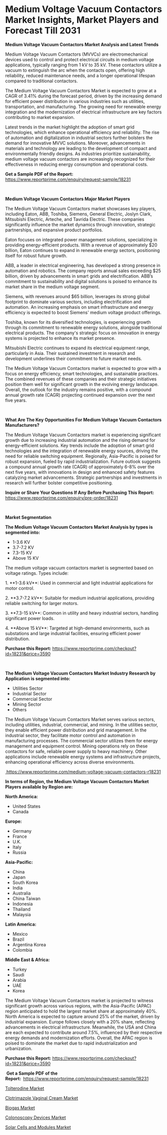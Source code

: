 <p><h1>Medium Voltage Vacuum Contactors Market Insights, Market Players and Forecast Till 2031</h1></p><p><strong>Medium Voltage Vacuum Contactors Market Analysis and Latest Trends</strong></p>
<p><p>Medium Voltage Vacuum Contactors (MVVCs) are electromechanical devices used to control and protect electrical circuits in medium voltage applications, typically ranging from 1 kV to 35 kV. These contactors utilize a vacuum to extinguish the arc when the contacts open, offering high reliability, reduced maintenance needs, and a longer operational lifespan compared to traditional contactors. </p><p>The Medium Voltage Vacuum Contactors Market is expected to grow at a CAGR of 3.41% during the forecast period, driven by the increasing demand for efficient power distribution in various industries such as utilities, transportation, and manufacturing. The growing need for renewable energy integration and the modernization of electrical infrastructure are key factors contributing to market expansion. </p><p>Latest trends in the market highlight the adoption of smart grid technologies, which enhance operational efficiency and reliability. The rise of automation and digitalization in industrial sectors further bolsters the demand for innovative MVVC solutions. Moreover, advancements in materials and technology are leading to the development of compact and environmentally friendly designs. As industries prioritize sustainability, medium voltage vacuum contactors are increasingly recognized for their effectiveness in reducing energy consumption and operational costs.</p></p>
<p><strong>Get a Sample PDF of the Report:&nbsp;</strong> <a href="https://www.reportprime.com/enquiry/request-sample/18231?utm_campaign=38&utm_medium=2&utm_source=Github&utm_content=ia&utm_term=21112024&utm_id=medium-voltage-vacuum-contactors">https://www.reportprime.com/enquiry/request-sample/18231</a></p>
<p>&nbsp;</p>
<p><strong>Medium Voltage Vacuum Contactors Major Market Players</strong></p>
<p><p>The Medium Voltage Vacuum Contactors market showcases key players, including Eaton, ABB, Toshiba, Siemens, General Electric, Joslyn Clark, Mitsubishi Electric, Arteche, and Tavrida Electric. These companies significantly influence the market dynamics through innovation, strategic partnerships, and expansive product portfolios.</p><p>Eaton focuses on integrated power management solutions, specializing in providing energy-efficient products. With a revenue of approximately $20 billion, Eaton continues to expand in renewable energy sectors, positioning itself for robust future growth.</p><p>ABB, a leader in electrical engineering, has developed a strong presence in automation and robotics. The company reports annual sales exceeding $25 billion, driven by advancements in smart grids and electrification. ABB’s commitment to sustainability and digital solutions is poised to enhance its market share in the medium voltage segment.</p><p>Siemens, with revenues around $65 billion, leverages its strong global footprint to dominate various sectors, including electrification and automation. An increasing emphasis on smart infrastructure and energy efficiency is expected to boost Siemens' medium voltage product offerings.</p><p>Toshiba, known for its diversified technologies, is experiencing growth through its commitment to renewable energy solutions, alongside traditional electrical products. The company's strategic focus on innovation in energy systems is projected to enhance its market presence.</p><p>Mitsubishi Electric continues to expand its electrical equipment range, particularly in Asia. Their sustained investment in research and development underlines their commitment to future market needs.</p><p>The Medium Voltage Vacuum Contactors market is expected to grow with a focus on energy efficiency, smart technologies, and sustainable practices. The combined revenues of these companies and their strategic initiatives position them well for significant growth in the evolving energy landscape. Overall, the outlook for the industry remains positive, with a compound annual growth rate (CAGR) projecting continued expansion over the next five years.</p></p>
<p>&nbsp;</p>
<p><strong>What Are The Key Opportunities For Medium Voltage Vacuum Contactors Manufacturers?</strong></p>
<p><p>The Medium Voltage Vacuum Contactors market is experiencing significant growth due to increasing industrial automation and the rising demand for energy-efficient solutions. Key trends include the adoption of smart grid technologies and the integration of renewable energy sources, driving the need for reliable switching equipment. Regionally, Asia-Pacific is poised for robust expansion, fueled by rapid industrialization. Future outlook suggests a compound annual growth rate (CAGR) of approximately 6-8% over the next five years, with innovations in design and enhanced safety features catalyzing market advancements. Strategic partnerships and investments in research will further bolster competitive positioning.</p></p>
<p><strong>Inquire or Share Your Questions If Any Before Purchasing This Report:</strong> <a href="https://www.reportprime.com/enquiry/pre-order/18231?utm_campaign=38&utm_medium=2&utm_source=Github&utm_content=ia&utm_term=21112024&utm_id=medium-voltage-vacuum-contactors">https://www.reportprime.com/enquiry/pre-order/18231</a></p>
<p>&nbsp;</p>
<p><strong>Market Segmentation</strong></p>
<p><strong>The Medium Voltage Vacuum Contactors Market Analysis by types is segmented into:</strong></p>
<p><ul><li>1-3.6 KV</li><li>3.7-7.2 KV</li><li>7.3-15 KV</li><li>Above 15 KV</li></ul></p>
<p><p>The medium voltage vacuum contactors market is segmented based on voltage ratings. Types include: </p><p>1. **1-3.6 kV**: Used in commercial and light industrial applications for motor control.</p><p>2. **3.7-7.2 kV**: Suitable for medium industrial applications, providing reliable switching for larger motors. </p><p>3. **7.3-15 kV**: Common in utility and heavy industrial sectors, handling significant power loads.</p><p>4. **Above 15 kV**: Targeted at high-demand environments, such as substations and large industrial facilities, ensuring efficient power distribution.</p></p>
<p><strong>Purchase this Report:&nbsp;</strong><a href="https://www.reportprime.com/checkout?id=18231&price=3590&utm_campaign=38&utm_medium=2&utm_source=Github&utm_content=ia&utm_term=21112024&utm_id=medium-voltage-vacuum-contactors">https://www.reportprime.com/checkout?id=18231&price=3590</a></p>
<p>&nbsp;</p>
<p><strong>The Medium Voltage Vacuum Contactors Market Industry Research by Application is segmented into:</strong></p>
<p><ul><li>Utilities Sector</li><li>Industrial Sector</li><li>Commercial Sector</li><li>Mining Sector</li><li>Others</li></ul></p>
<p><p>The Medium Voltage Vacuum Contactors Market serves various sectors, including utilities, industrial, commercial, and mining. In the utilities sector, they enable efficient power distribution and grid management. In the industrial sector, they facilitate motor control and automation in manufacturing processes. The commercial sector utilizes them for energy management and equipment control. Mining operations rely on these contactors for safe, reliable power supply to heavy machinery. Other applications include renewable energy systems and infrastructure projects, enhancing operational efficiency across diverse environments.</p></p>
<p><a href="https://www.reportprime.com/medium-voltage-vacuum-contactors-r18231?utm_campaign=38&utm_medium=2&utm_source=Github&utm_content=ia&utm_term=21112024&utm_id=medium-voltage-vacuum-contactors">&nbsp;https://www.reportprime.com/medium-voltage-vacuum-contactors-r18231</a></p>
<p><strong>In terms of Region, the Medium Voltage Vacuum Contactors Market Players available by Region are:</strong></p>
<p>
    <p> <strong> North America: </strong>
        <ul>
            <li>United States</li>
            <li>Canada</li>
        </ul>
        </p> 
    <p> <strong> Europe: </strong>
        <ul>
            <li>Germany</li>
            <li>France</li>
            <li>U.K.</li>
            <li>Italy</li>
            <li>Russia</li>
        </ul>
        </p> 
    <p> <strong> Asia-Pacific: </strong>
        <ul>
            <li>China</li>
            <li>Japan</li>
            <li>South Korea</li>
            <li>India</li>
            <li>Australia</li>
            <li>China Taiwan</li>
            <li>Indonesia</li>
            <li>Thailand</li>
            <li>Malaysia</li>
        </ul>
        </p> 
    <p> <strong> Latin America: </strong>
        <ul>
            <li>Mexico</li>
            <li>Brazil</li>
            <li>Argentina Korea</li>
            <li>Colombia</li>
        </ul>
        </p> 
    <p> <strong> Middle East & Africa: </strong>
        <ul>
            <li>Turkey</li>
            <li>Saudi</li>
            <li>Arabia</li>
            <li>UAE</li>
            <li>Korea</li>
        </ul>
    </p>
    </p>
<p><p>The Medium Voltage Vacuum Contactors market is projected to witness significant growth across various regions, with the Asia-Pacific (APAC) region anticipated to hold the largest market share at approximately 40%. North America is expected to capture around 25% of the market, driven by industrial expansion. Europe follows closely with a 20% share, reflecting advancements in electrical infrastructure. Meanwhile, the USA and China are each expected to contribute around 7.5%, influenced by their respective energy demands and modernization efforts. Overall, the APAC region is poised to dominate the market due to rapid industrialization and urbanization.</p></p>
<p><strong>Purchase this Report: </strong><a href="https://www.reportprime.com/checkout?id=18231&price=3590&utm_campaign=38&utm_medium=2&utm_source=Github&utm_content=ia&utm_term=21112024&utm_id=medium-voltage-vacuum-contactors">https://www.reportprime.com/checkout?id=18231&price=3590</a></p>
<p>&nbsp;<strong>Get a Sample PDF of the Report:&nbsp;&nbsp;</strong><a href="https://www.reportprime.com/enquiry/request-sample/18231?utm_campaign=38&utm_medium=2&utm_source=Github&utm_content=ia&utm_term=21112024&utm_id=medium-voltage-vacuum-contactors">https://www.reportprime.com/enquiry/request-sample/18231</a></p>
<p><strong></strong></p>
<p><p><a href="https://issuu.com/reportprime-2/docs/tolterodine-market-size-2030.pptx_ca5008bc2d5828?utm_campaign=38&utm_medium=2&utm_source=Github&utm_content=ia&utm_term=21112024&utm_id=medium-voltage-vacuum-contactors">Tolterodine Market</a></p><p><a href="https://issuu.com/reportprime-2/docs/clotrimazole-vaginal-cream-market-s_770f30f84b83c7?utm_campaign=38&utm_medium=2&utm_source=Github&utm_content=ia&utm_term=21112024&utm_id=medium-voltage-vacuum-contactors">Clotrimazole Vaginal Cream Market</a></p><p><a href="https://github.com/NasrinKhan99/Market-Research-Report-List-1/blob/main/biogas-market.md?utm_campaign=38&utm_medium=2&utm_source=Github&utm_content=ia&utm_term=21112024&utm_id=medium-voltage-vacuum-contactors">Biogas Market</a></p><p><a href="https://www.linkedin.com/pulse/81-growth-expected-colonoscopy-devices-market-between-6gare?utm_campaign=38&utm_medium=2&utm_source=Github&utm_content=ia&utm_term=21112024&utm_id=medium-voltage-vacuum-contactors">Colonoscopy Devices Market</a></p><p><a href="https://github.com/petbigbeepjn/Market-Research-Report-List-1/blob/main/solar-cells-and-modules-market.md?utm_campaign=38&utm_medium=2&utm_source=Github&utm_content=ia&utm_term=21112024&utm_id=medium-voltage-vacuum-contactors">Solar Cells and Modules Market</a></p></p>